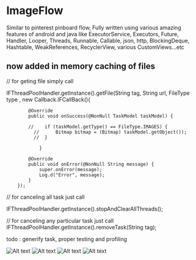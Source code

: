 # ImageFlow
Similar to pinterest pinboard flow, 
Fully written using various amazing features of android and java like ExecutorService, Executors, Future, 
Handler, Looper, Threads, Runnable, Callable, json, http, BlockingDeque, Hashtable, WeakReferences, 
RecyclerView, various CustomViews...etc

## now added in memory caching of files  

// for geting file simply call

IFThreadPoolHandler.getInstance().getFile(String tag, String url, FileType type , new Callback.IFCallBack(){

            @Override
            public void onSuccess(@NonNull TaskModel taskModel) {

            //    if (taskModel.getType() == FileType.IMAGES) {
              //      Bitmap bitmap = (Bitmap) taskModel.getObject());
              //  }  
                
                }

            @Override
            public void onError(@NonNull String message) {
                super.onError(message);
                Log.d("Error", message);
            }
        });
        
// for canceling all task  just call

 IFThreadPoolHandler.getInstance().stopAndClearAllThreads();

// for canceling any particular task just call
IFThreadPoolHandler.getInstance().removeTask(String tag);
        
        

todo : generify task, proper testing and profiling

![Alt text](Screenshot_1554748776.png?raw=true "Screenshot")
![Alt text](Screenshot_1554748781.png?raw=true "Screenshot")
![Alt text](Screenshot_1554748784.png?raw=true "Screenshot")
![Alt text](Screenshot_1554748787.png?raw=true "Screenshot")


